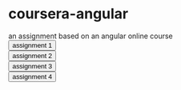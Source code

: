 # coursera-angular
an assignment based on an angular online course<br>
<a href="module1/index.html"><button>assignment 1</button></a><br>
<a href="module2/index.html"><button>assignment 2</button></a><br>
<a href="module3/index.html"><button>assignment 3</button></a><br>
<a href="module4/index.html"><button>assignment 4</button></a><br>
